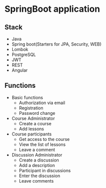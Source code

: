 # SpringBoot application

## Stack
* Java
* Spring boot(Starters for JPA, Security, WEB)
* Lombok
* PostgreSQL
* JWT
* REST
* Angular

## Functions
- Basic functions
  - Authorization via email
  - Registration
  - Password change
- Course Administrator
  - Create a course
  - Add lessons
- Course participants
  - Get access to the course
  - View the list of lessons
  - Leave a comment
- Discussion Administrator
  - Create a discussion
  - Add a description
  - Participant in discussions
  - Enter the discussion
  - Leave comments
